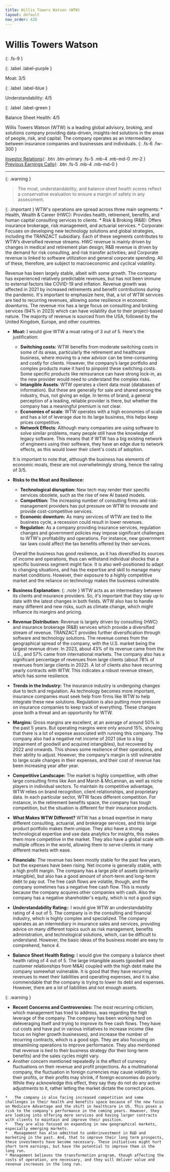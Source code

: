 ```yaml
---
title: Willis Towers Watson (WTW)
layout: default
nav_order: 428
---
```


# Willis Towers Watson
{: .fs-9 }

{: .label .label-purple }

Moat: 3/5

{: .label .label-blue }

Understandability: 4/5

{: .label .label-green }

Balance Sheet Health: 4/5

Willis Towers Watson (WTW) is a leading global advisory, broking, and solutions company providing data-driven, insights-led solutions in the areas of people, risk, and capital. The company operates as an intermediary between insurance companies and businesses and individuals.
{: .fs-6 .fw-300 }

[Investor Relations](https://www.google.com/search?q=WTW+investor+relations){: .btn .btn-primary .fs-5 .mb-4 .mb-md-0 .mr-2 }
[Previous Earnings Calls](https://discountingcashflows.com/company/WTW/transcripts/){: .btn .fs-5 .mb-4 .mb-md-0 }

---

{: .warning }
>The moat, understandability, and balance sheet health scores reflect a conservative evaluation to ensure a margin of safety in any assessment.



{: .important }
WTW's operations are spread across three main segments:
    *   Health, Wealth & Career (HWC): Provides health, retirement, benefits, and human capital consulting services to clients.
    *   Risk & Broking (R&B): Offers insurance brokerage, risk management, and actuarial services.
    *   Corporate: Focuses on developing new technology solutions and global strategies, including the TRANZACT subsidiary.
Each of these segments contributes to WTW’s diversified revenue streams. HWC revenue is mainly driven by changes in medical and retirement plan design; R&B revenue is driven by the demand for risk consulting, and risk transfer activities; and Corporate revenue is linked to software utilization and general corporate spending. All of these, therefore, are subject to macroeconomic and cyclical volatility. 

Revenue has been largely stable, albeit with some growth. The company has experienced relatively predictable revenues, but has not been immune to external factors like COVID-19 and inflation. Revenue growth was affected in 2021 by increased retirements and benefit contributions during the pandemic. It's important to emphasize here, that, a lot of WTW services are tied to recurring revenues, allowing some resilience in economic downturns.  The revenue mix has a large focus on consulting and broking services (94% in 2023) which can have volatility due to their project-based nature. The majority of revenue is sourced from the USA, followed by the United Kingdom, Europe, and other countries.
    

*   **Moat:** I would give WTW a moat rating of 3 out of 5. Here's the justification:
    *   **Switching costs:** WTW benefits from moderate switching costs in some of its areas, particularly the retirement and healthcare business, where moving to a new advisor can be time-consuming and costly for clients. However, the company’s large portfolio and complex products make it hard to pinpoint these switching costs. Some specific products like reinsurance can have strong lock-in, as the new provider would need to understand the complex risks.
    *   **Intangible Assets**: WTW operates a client data moat (databases of information). But these are generally for sale and shared among the industry, thus, not giving an edge. In terms of brand, a general perception of a leading, reliable provider is there, but whether the company has a meaningful premium is not clear.
    *   **Economies of scale**: WTW operates with a high economies of scale and has a lot of leverage due to its large business, this helps keep prices competitive.
    *   **Network Effects**: Although many companies are using software to solve similar problems, many people still have the knowledge of legacy software. This means that if WTW has a big existing network of engineers using their software, they have an edge due to network effects, as this would lower their client's costs of adoption.

    It is important to note that, although the business has elements of economic moats, these are not overwhelmingly strong, hence the rating of 3/5.
    
*   **Risks to the Moat and Resilience:** 
    *   **Technological disruption:** New tech may render their specific services obsolete, such as the rise of new AI based models.
    *   **Competition:** The increasing number of consulting firms and risk-management providers has put pressure on WTW to innovate and provide cost-competitive services.
    *   **Economic downturn:** As many services of WTW are tied to the business cycle, a recession could result in lower revenues.
    *   **Regulation**: As a company providing insurance services, regulation changes and government policies may impose significant challenges to WTW's profitability and operations. For instance, new government tax laws could affect the tax benefits offered by their services.

    Overall the business has good resilience, as it has diversified its sources of income and operations, thus can withstand individual shocks that a specific business segment might face. It is also well-positioned to adapt to changing situations, and has the expertise and skill to manage many market conditions. However, their exposure to a highly competitive market and the reliance on technology makes the business vulnerable.

*   **Business Explanation:**
{: .note }
WTW acts as an intermediary between its clients and insurance providers. So, it's important that they stay up to date with the latest changes in both fields. WTW also has to handle many different and new risks, such as climate change, which might influence its margins and pricing.

*   **Revenue Distribution:** Revenue is largely driven by consulting (HWC) and insurance brokerage (R&B) services which provide a diversified stream of revenue. TRANZACT provides further diversification through software and technology solutions. The revenue comes from the geographical spread of the company, with the U.S. market being the largest revenue driver. In 2023, about 43% of its revenue came from the U.S., and 57% came from international markets. The company also has a significant percentage of revenues from large clients (about 78% of revenues from large clients in 2022). A lot of clients also have recurring yearly contracts with WTW. This indicates a robust revenue stream, which has some resilience. 
  
*   **Trends in the Industry:** The insurance industry is undergoing changes due to tech and regulation. As technology becomes more important, insurance companies must seek help from firms like WTW to help integrate these new solutions. Regulation is also putting more pressure on insurance companies to keep track of everything. These changes pose both a threat and an opportunity for WTW.

*   **Margins:** Gross margins are excellent, at an average of around 50% in the past 5 years. But operating margins were only around 15%, showing that there is a lot of expense associated with running this company. The company also had a negative net income of 2021 (due to a big impairment of goodwill and acquired intangibles), but recovered by 2022 and onwards. This shows some resilience of their operations, and their ability to adjust. However, the company's margin is still vulnerable to large scale changes in their expenses, and their cost of revenue has been increasing year after year.

*   **Competitive Landscape:** The market is highly competitive, with other large consulting firms like Aon and Marsh & McLennan, as well as niche players in individual sectors. To maintain its competitive advantage, WTW relies on brand recognition, client relationships, and proprietary data. In each particular sector, WTW faces different competition. For instance, in the retirement benefits space, the company has tough competition, but the situation is different for their insurance products.

*   **What Makes WTW Different?** WTW has a broad expertise in many different consulting, actuarial, and brokerage services, and this large product portfolio makes them unique. They also have a strong technological expertise and use data analytics for insights, this makes them more competitive in the market. They also have a global scale with multiple offices in the world, allowing them to serve clients in many different markets with ease. 

*   **Financials:** The revenue has been mostly stable for the past few years, but the expenses have been rising. Net income is generally stable, with a high profit margin. The company has a large pile of assets (primarily intangible), but also has a good amount of short-term and long-term debt to pay out. The free cash flows are volatile, though, and the company sometimes has a negative free cash flow. This is mostly because the company acquires other companies with cash. Also the company has a negative shareholder's equity, which is not a good sign.

*    **Understandability Rating:**: I would give WTW an understandability rating of 4 out of 5. The company is in the consulting and financial industry, which is highly complex and specialized. The company operates as an intermediary in insurance sales and services, providing advice on many different topics such as risk management, benefits administration, and technological solutions, which, can be difficult to understand. However, the basic ideas of the business model are easy to comprehend, hence 4. 
*  **Balance Sheet Health Rating:** I would give the company a balance sheet health rating of 4 out of 5. The large intangible assets (goodwill and customer relationships from M&A) coupled with the high debt make the company somewhat vulnerable. It is good that they have recurring revenues to meet their liabilities and operating expenses, and it is also commendable that the company is trying to lower its debt and expenses. However, there are a lot of liabilities and not enough assets.
        
{: .warning }
*   **Recent Concerns and Controversies:** The most recurring criticism, which management has tried to address, was regarding the high leverage of the company. The company has been working hard on deleveraging itself and trying to improve its free cash flows. They have cut costs and have put in various initiatives to increase income (like focus on higher growth businesses), and increase the number of recurring contracts, which is a good sign. They are also focusing on streamlining operations to improve performance. They also mentioned that revenue is tied to their business strategy (for their long-term benefits) and the sales cycles might vary.
   * Another concern mentioned repeatedly is the effect of currency fluctuations on their revenue and profit projections. As a multinational company, the fluctuation in foreign currencies may cause volatility to their profits, or their profits may shrink, if foreign economies do poorly. While they acknowledge this effect, they say they do not do any active adjustments to it, rather letting the market dictate the correct prices.

    *   The company is also facing increased competition and some challenges in their health and benefits space because of the new focus on Medicare Advantage and the shift in healthcare in US. This poses a risk to the company's performance in the coming years. However, they are looking into offering more services and having larger contracts with clients to maintain and improve their position.
    *   They are also focused on expanding in new geographical markets, especially emerging markets.
    *   Management has also admitted to underinvestment in R&D and marketing in the past. And, that to improve their long term prospects, these investments have become necessary. These initiatives might hurt short term earnings, but have the potential to improve them in the long run.
    * Management believes the transformation program, though affecting the costs of operation, are necessary, and they will deliver value and revenue increases in the long run.
